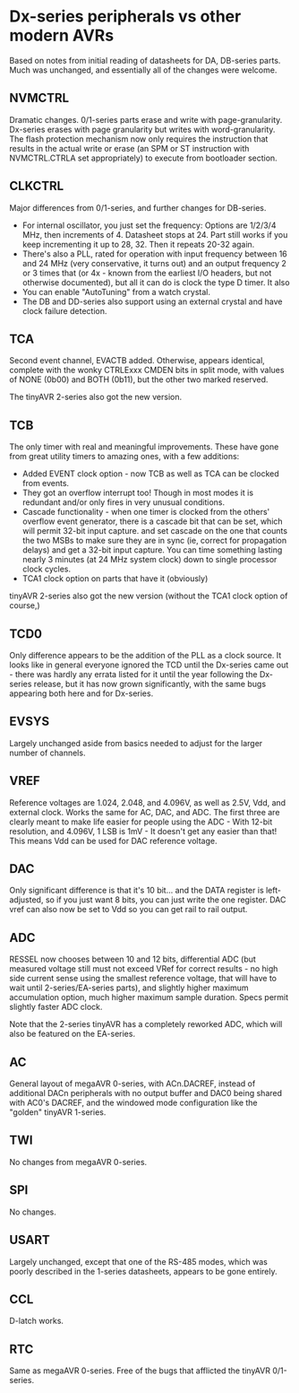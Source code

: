 # Dx-series peripherals vs other modern AVRs
Based on notes from initial reading of datasheets for DA, DB-series parts. Much was unchanged, and essentially all of the changes were welcome.

## NVMCTRL
Dramatic changes. 0/1-series parts erase and write with page-granularity. Dx-series erases with page granularity but writes with word-granularity. The flash protection mechanism now only requires the instruction that results in the actual write or erase (an SPM or ST instruction with NVMCTRL.CTRLA set appropriately) to execute from bootloader section.

## CLKCTRL
Major differences from 0/1-series, and further changes for DB-series.
* For internal oscillator, you just set the frequency: Options are 1/2/3/4 MHz, then increments of 4. Datasheet stops at 24. Part still works if you keep incrementing it up to 28, 32. Then it repeats 20-32 again.
* There's also a PLL, rated for operation with input frequency between 16 and 24 MHz (very conservative, it turns out) and an output frequency 2 or 3 times that (or 4x - known from the earliest I/O headers, but not otherwise documented), but all it can do is clock the type D timer. It also
* You can enable "AutoTuning" from a watch crystal.
* The DB and DD-series also support using an external crystal and have clock failure detection.

## TCA
Second event channel, EVACTB added. Otherwise, appears identical, complete with the wonky CTRLExxx CMDEN bits in split mode, with values of NONE (0b00) and BOTH (0b11), but the other two marked reserved.

The tinyAVR 2-series also got the new version.

## TCB
The only timer with real and meaningful improvements. These have gone from great utility timers to amazing ones, with a few additions:
* Added EVENT clock option - now TCB as well as TCA can be clocked from events.
* They got an overflow interrupt too! Though in most modes it is redundant and/or only fires in very unusual conditions.
* Cascade functionality - when one timer is clocked from the others' overflow event generator, there is a cascade bit that can be set, which will permit 32-bit input capture. and set cascade on the one that counts the two MSBs to make sure they are in sync (ie, correct for propagation delays) and get a 32-bit input capture.  You can time something lasting nearly 3 minutes (at 24 MHz system clock) down to single processor clock cycles.
* TCA1 clock option on parts that have it (obviously)

tinyAVR 2-series also got the new version (without the TCA1 clock option of course,)

## TCD0
Only difference appears to be the addition of the PLL as a clock source. It looks like in general everyone ignored the TCD until the Dx-series came out - there was hardly any errata listed for it until the year following the Dx-series release, but it has now grown significantly, with the same bugs appearing both here and for Dx-series.

## EVSYS
Largely unchanged aside from basics needed to adjust for the larger number of channels.

## VREF
Reference voltages are 1.024, 2.048, and 4.096V, as well as 2.5V, Vdd, and external clock. Works the same for AC, DAC, and ADC. The first three are clearly meant to make life easier for people using the ADC - With 12-bit resolution, and 4.096V, 1 LSB is 1mV - It doesn't get any easier than that!
This means Vdd can be used for DAC reference voltage.

## DAC
Only significant difference is that it's 10 bit... and the DATA register is left-adjusted, so if you just want 8 bits, you can just write the one register. DAC vref can also now be set to Vdd so you can get rail to rail output.

## ADC
RESSEL now chooses between 10 and 12 bits, differential ADC (but measured voltage still must not exceed VRef for correct results - no high side current sense using the smallest reference voltage, that will have to wait until 2-series/EA-series parts), and slightly higher maximum accumulation option, much higher maximum sample duration. Specs permit slightly faster ADC clock.

Note that the 2-series tinyAVR has a completely reworked ADC, which will also be featured on the EA-series.

## AC
General layout of megaAVR 0-series, with ACn.DACREF, instead of additional DACn peripherals with no output buffer and DAC0 being shared with AC0's DACREF, and the windowed mode configuration like the "golden" tinyAVR 1-series.

## TWI
No changes from megaAVR 0-series.

## SPI
No changes.

## USART
Largely unchanged, except that one of the RS-485 modes, which was poorly described in the 1-series datasheets, appears to be gone entirely.

## CCL
D-latch works.

## RTC
Same as megaAVR 0-series. Free of the bugs that afflicted the tinyAVR 0/1-series.
